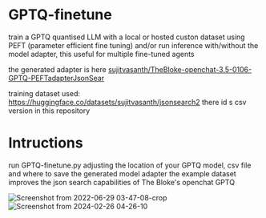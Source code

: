# GPTQ-finetune
train a GPTQ quantised LLM with a local or hosted custon dataset using PEFT (parameter efficient fine tuning)  and/or run inference with/without the model adapter, this useful for multiple fine-tuned agents

the generated adapter is here [sujitvasanth/TheBloke-openchat-3.5-0106-GPTQ-PEFTadapterJsonSear ](https://huggingface.co/sujitvasanth/TheBloke-openchat-3.5-0106-GPTQ-PEFTadapterJsonSear)

training dataset used: https://huggingface.co/datasets/sujitvasanth/jsonsearch2 there id s csv version in this repository

# Intructions
run GPTQ-finetune.py adjusting the location of your GPTQ model, csv file and where to save the generated model adapter
the example dataset improves the json search capabilities of The Bloke's openchat GPTQ

![Screenshot from 2022-06-29 03-47-08-crop](https://github.com/sujitvasanth/GPTQlocalcustomPEFTdualinference/assets/18464444/72223b31-88e3-4c8d-953a-7d433b18449d)
![Screenshot from 2024-02-26 04-26-10](https://github.com/sujitvasanth/GPTQlocalcustomPEFTdualinference/assets/18464444/8c7c2237-2891-4754-b929-e343c65f55b3)
